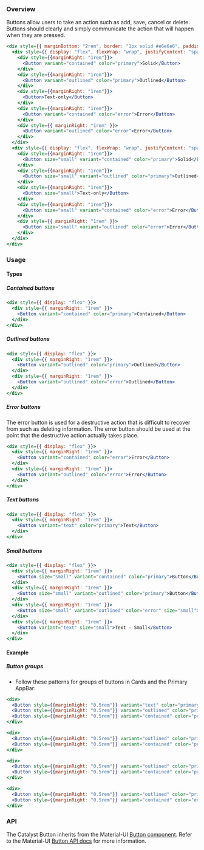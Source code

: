 ### Overview

Buttons allow users to take an action such as add, save, cancel or delete. Buttons should clearly and simply communicate the action that will happen when they are pressed.

```jsx noeditor
<div style={{ marginBottom: "2rem", border: "1px solid #e6e6e6", padding: "1rem"}}>
  <div style={{ display: "flex", flexWrap: "wrap", justifyContent: "space-evently", marginBottom: "1rem" }}>
    <div style={{marginRight: "1rem"}}>
      <Button variant="contained" color="primary">Solid</Button>
    </div>
    <div style={{marginRight: "1rem"}}>
      <Button variant="outlined" color="primary">Outlined</Button>
    </div>
    <div style={{marginRight: "1rem"}}>
      <Button>Text-only</Button>
    </div>
    <div style={{marginRight: "1rem"}}>
      <Button variant="contained" color="error">Error</Button>
    </div>
    <div style={{ marginRight: "1rem" }}>
      <Button variant="outlined" color="error">Error</Button>
    </div>
  </div>
  <div style={{ display: "flex", flexWrap: "wrap", justifyContent: "space-evently"}}>
    <div style={{marginRight: "1rem"}}>
      <Button size="small" variant="contained" color="primary">Solid</Button>
    </div>
    <div style={{marginRight: "1rem"}}>
      <Button size="small" variant="outlined" color="primary">Outlined</Button>
    </div>
    <div style={{marginRight: "1rem"}}>
      <Button size="small">Text-only</Button>
    </div>
    <div style={{marginRight: "1rem"}}>
      <Button size="small" variant="contained" color="error">Error</Button>
    </div>
    <div style={{ marginRight: "1rem" }}>
      <Button size="small" variant="outlined" color="error">Error</Button>
    </div>
  </div>
</div>
```

### Usage

#### Types

##### Contained buttons

```jsx
<div style={{ display: "flex" }}>
  <div style={{ marginRight: "1rem" }}>
    <Button variant="contained" color="primary">Contained</Button>
  </div>
</div>
```

##### Outlined buttons

```jsx
<div style={{ display: "flex" }}>
  <div style={{ marginRight: "1rem" }}>
    <Button variant="outlined" color="primary">Outlined</Button>
  </div>
  <div style={{ marginRight: "1rem" }}>
    <Button variant="outlined" color="error">Outlined</Button>
  </div>
</div>
```

##### Error buttons

The error button is used for a destructive action that is difficult to recover from such as deleting information. The error button should be used at the point that the destructive action actually takes place.

```jsx
<div style={{ display: "flex" }}>
  <div style={{ marginRight: "1rem" }}>
    <Button variant="contained" color="error">Error</Button>
  </div>
  <div style={{ marginRight: "1rem" }}>
    <Button variant="outlined" color="error">Error</Button>
  </div>
</div>
```

##### Text buttons

```jsx
<div style={{ display: "flex" }}>
  <div style={{ marginRight: "1rem" }}>
    <Button variant="text" color="primary">Text</Button>
  </div>
</div>
```

##### Small buttons

```jsx
<div style={{ display: "flex" }}>
  <div style={{ marginRight: "1rem" }}>
    <Button size="small" variant="contained" color="primary">Button</Button>
  </div>
  <div style={{ marginRight: "1rem" }}>
    <Button size="small" variant="outlined" color="primary">Button</Button>
  </div>
  <div style={{ marginRight: "1rem" }}>
    <Button size="small" variant="outlined" color="error" size="small">Error - Small</Button>
  </div>
  <div style={{ marginRight: "1rem" }}>
    <Button variant="text" size="small">Text - Small</Button>
  </div>
</div>
```

#### Example

##### Button groups

- Follow these patterns for groups of buttons in Cards and the Primary AppBar:

```jsx
<div>
  <Button style={{marginRight: "0.5rem"}} variant="text" color="primary">Discard</Button>
  <Button style={{marginRight: "0.5rem"}} variant="outlined" color="primary">Save changes</Button>
  <Button style={{marginRight: "0.5rem"}} variant="contained" color="primary">Publish</Button>
</div>
```

```jsx
<div>
  <Button style={{marginRight: "0.5rem"}} variant="outlined" color="primary">Cancel</Button>
  <Button style={{marginRight: "0.5rem"}} variant="contained" color="primary">OK</Button>
</div>
```


```jsx
<div>
  <Button style={{marginRight: "0.5rem"}} variant="outlined" color="primary">Cancel</Button>
  <Button style={{marginRight: "0.5rem"}} variant="contained" color="primary">Save</Button>
</div>
```

```jsx
<div>
  <Button style={{marginRight: "0.5rem"}} variant="outlined" color="primary">Cancel</Button>
  <Button style={{marginRight: "0.5rem"}} variant="contained" color="error">Delete</Button>
</div>
```

### API

The Catalyst Button inherits from the Material-UI [Button component](https://material-ui.com/components/buttons/). Refer to the Material-UI [Button API docs](https://material-ui.com/api/button/) for more information.